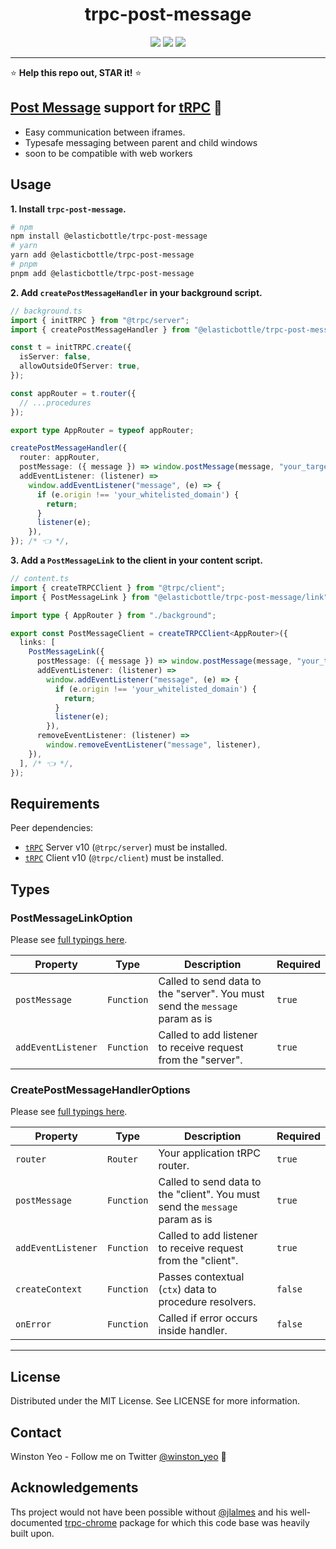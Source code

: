 <div align="center">
  <h1>trpc-post-message</h1>
  <a href="https://www.npmjs.com/package/@elasticbottle/trpc-post-message"><img src="https://img.shields.io/npm/v/@elasticbottle/trpc-post-message.svg?style=flat&color=white" target="_blank" /></a>
  <a href="./LICENSE"><img src="https://img.shields.io/badge/license-MIT-black" /></a>
  <a href="https://trpc.io/discord" target="_blank"><img src="https://img.shields.io/badge/chat-discord-blue.svg" /></a>
  <br />
  <hr />
</div>

⭐ **Help this repo out, STAR it!** ⭐

## **[Post Message](https://developer.mozilla.org/en-US/docs/Web/API/Window/postMessage/) support for [tRPC](https://trpc.io/)** 📨

- Easy communication between iframes.
- Typesafe messaging between parent and child windows
- soon to be compatible with web workers

## Usage

**1. Install `trpc-post-message`.**

```bash
# npm
npm install @elasticbottle/trpc-post-message
# yarn
yarn add @elasticbottle/trpc-post-message
# pnpm
pnpm add @elasticbottle/trpc-post-message
```

**2. Add `createPostMessageHandler` in your background script.**

```typescript
// background.ts
import { initTRPC } from "@trpc/server";
import { createPostMessageHandler } from "@elasticbottle/trpc-post-message/adapter";

const t = initTRPC.create({
  isServer: false,
  allowOutsideOfServer: true,
});

const appRouter = t.router({
  // ...procedures
});

export type AppRouter = typeof appRouter;

createPostMessageHandler({
  router: appRouter,
  postMessage: ({ message }) => window.postMessage(message, "your_targeted_url"),
  addEventListener: (listener) =>
    window.addEventListener("message", (e) => {
      if (e.origin !== 'your_whitelisted_domain') {
        return;
      }
      listener(e);
    }),
}); /* 👈 */,
```

**3. Add a `PostMessageLink` to the client in your content script.**

```typescript
// content.ts
import { createTRPCClient } from "@trpc/client";
import { PostMessageLink } from "@elasticbottle/trpc-post-message/link";

import type { AppRouter } from "./background";

export const PostMessageClient = createTRPCClient<AppRouter>({
  links: [
    PostMessageLink({
      postMessage: ({ message }) => window.postMessage(message, "your_targeted_url"),
      addEventListener: (listener) =>
        window.addEventListener("message", (e) => {
          if (e.origin !== 'your_whitelisted_domain') {
            return;
          }
          listener(e);
        }),
      removeEventListener: (listener) =>
        window.removeEventListener("message", listener),
    }),
  ], /* 👈 */,
});
```

## Requirements

Peer dependencies:

- [`tRPC`](https://github.com/trpc/trpc) Server v10 (`@trpc/server`) must be installed.
- [`tRPC`](https://github.com/trpc/trpc) Client v10 (`@trpc/client`) must be installed.

## Types

### PostMessageLinkOption

Please see [full typings here](src/link/index.ts).

| Property           | Type       | Description                                                                  | Required |
| ------------------ | ---------- | ---------------------------------------------------------------------------- | -------- |
| `postMessage`      | `Function` | Called to send data to the "server". You must send the `message` param as is | `true`   |
| `addEventListener` | `Function` | Called to add listener to receive request from the "server".                 | `true`   |

### CreatePostMessageHandlerOptions

Please see [full typings here](src/adapter/index.ts).

| Property           | Type       | Description                                                                  | Required |
| ------------------ | ---------- | ---------------------------------------------------------------------------- | -------- |
| `router`           | `Router`   | Your application tRPC router.                                                | `true`   |
| `postMessage`      | `Function` | Called to send data to the "client". You must send the `message` param as is | `true`   |
| `addEventListener` | `Function` | Called to add listener to receive request from the "client".                 | `true`   |
| `createContext`    | `Function` | Passes contextual (`ctx`) data to procedure resolvers.                       | `false`  |
| `onError`          | `Function` | Called if error occurs inside handler.                                       | `false`  |

---

## License

Distributed under the MIT License. See LICENSE for more information.

## Contact

Winston Yeo - Follow me on Twitter [@winston_yeo](https://twitter.com/winston_yeo) 💖

## Acknowledgements

Ths project would not have been possible without [@jlalmes](https://twitter.com/jlalmes) and his well-documented [trpc-chrome](https://github.com/jlalmes/trpc-chrome) package for which this code base was heavily built upon.

